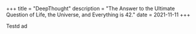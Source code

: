 +++
title = "DeepThought"
description = "The Answer to the Ultimate Question of Life, the Universe, and Everything is 42."
date = 2021-11-11
+++

Testd ad 